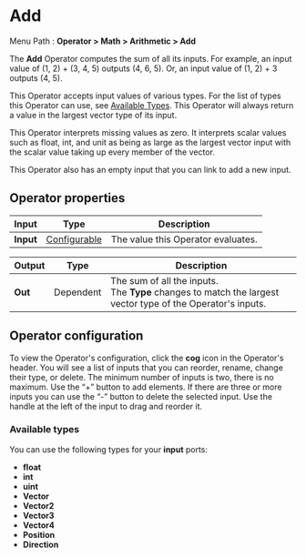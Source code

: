 # Add

Menu Path : **Operator > Math > Arithmetic > Add**  

The **Add** Operator computes the sum of all its inputs. For example, an input value of (1, 2) + (3, 4, 5) outputs (4, 6, 5). Or, an input value of (1, 2) + 3 outputs (4, 5).

This Operator accepts input values of various types. For the list of types this Operator can use, see [Available Types](#AvailableTypes). This Operator will always return a value in the largest vector type of its input. 

This Operator interprets missing values as zero. It interprets scalar values such as float, int, and unit as being as large as the largest vector input with the scalar value taking up every member of the vector.

This Operator also has an empty input that you can link to add a new input.

## Operator properties

| **Input** | **Type**                                | **Description**                    |
| --------- | --------------------------------------- | ---------------------------------- |
| **Input** | [Configurable](#operator-configuration) | The value this Operator evaluates. |

| **Output** | **Type**  | **Description**                                              |
| ---------- | --------- | ------------------------------------------------------------ |
| **Out**    | Dependent | The sum of all the inputs.<br/>The **Type** changes to match the largest vector type of the Operator's inputs. |

## Operator configuration

To view the Operator's configuration, click the **cog** icon in the Operator's header. You will see a list of inputs that you can reorder, rename, change their type, or delete. The minimum number of inputs is two, there is no maximum. Use the “+” button to add elements. If there are three or more inputs you can use the “-” button to delete the selected input. Use the handle at the left of the input to drag and reorder it.

<a name="AvailableTypes"></a>

### Available types

You can use the following types for your **input** ports:

- **float**
- **int**
- **uint**
- **Vector**
- **Vector2**
- **Vector3**
- **Vector4**
- **Position**
- **Direction**